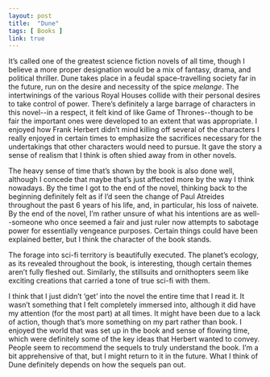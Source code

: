 ```yaml
---
layout: post
title:  "Dune"
tags: [ Books ]
link: true
---
```


It’s called one of the greatest science fiction novels of all time, though I believe a more proper designation would be a mix of fantasy, drama, and political thriller. Dune takes place in a feudal space-travelling society far in the future, run on the desire and necessity of the spice *melange*. The intertwinings of the various Royal Houses collide with their personal desires to take control of power. There’s definitely a large barrage of characters in this novel--in a respect, it felt kind of like Game of Thrones--though to be fair the important ones were developed to an extent that was appropriate. I enjoyed how Frank Herbert didn’t mind killing off several of the characters I really enjoyed in certain times to emphasize the sacrifices necessary for the undertakings that other characters would need to pursue. It gave the story a sense of realism that I think is often shied away from in other novels.

The heavy sense of time that’s shown by the book is also done well, although I concede that maybe that’s just affected more by the way I think nowadays. By the time I got to the end of the novel, thinking back to the beginning definitely felt as if I’d seen the change of Paul Atreides throughout the past 6 years of his life, and, in particular, his loss of naivete. By the end of the novel, I’m rather unsure of what his intentions are as well--someone who once seemed a fair and just ruler now attempts to sabotage power for essentially vengeance purposes. Certain things could have been explained better, but I think the character of the book stands.

The forage into sci-fi territory is beautifully executed. The planet’s ecology, as its revealed throughout the book, is interesting, though certain themes aren’t fully fleshed out. Similarly, the stillsuits and ornithopters seem like exciting creations that carried a tone of true sci-fi with them.

I think that I just didn’t ‘get’ into the novel the entire time that I read it. It wasn’t something that I felt completely immersed into, although it did have my attention (for the most part) at all times. It might have been due to a lack of action, though that’s more something on my part rather than book. I enjoyed the world that was set up in the book and sense of flowing time, which were definitely some of the key ideas that Herbert wanted to convey. People seem to recommend the sequels to truly understand the book. I’m a bit apprehensive of that, but I might return to it in the future. What I think of Dune definitely depends on how the sequels pan out.